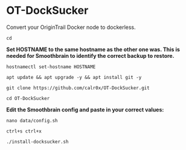 # OT-DockSucker
Convert your OriginTrail Docker node to dockerless.

```
cd
```
__Set HOSTNAME to the same hostname as the other one was. This is needed for Smoothbrain to identify the correct backup to restore.__
```
hostnamectl set-hostname HOSTNAME
```
```
apt update && apt upgrade -y && apt install git -y
```
```
git clone https://github.com/calr0x/OT-DockSucker.git
```
```
cd OT-DockSucker
```

__Edit the Smoothbrain config and paste in your correct values:__
```
nano data/config.sh
```
```
ctrl+s ctrl+x
```
```
./install-docksucker.sh
```
